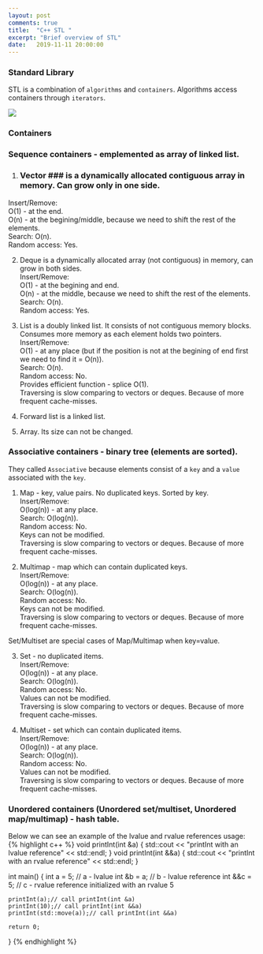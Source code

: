 ```yaml
---
layout: post
comments: true
title:  "C++ STL "
excerpt: "Brief overview of STL"
date:   2019-11-11 20:00:00
---
```


### Standard Library
STL is a combination of `algorithms` and `containers`. Algorithms access containers through `iterators`.
<div class="imgcap">
<img src="/assets/c-plus-pluc-stl/stl.jpg">
</div>

### Containers
### Sequence containers - emplemented as array of linked list.
1. ### Vector ### is a dynamically allocated contiguous array in memory. Can grow only in one side.  
Insert/Remove:  
O(1) - at the end.  
O(n) - at the begining/middle, because we need to shift the rest of the elements.  
Search: O(n).  
Random access: Yes.  

2. Deque is a dynamically allocated array (not contiguous) in memory, can grow in both sides.  
Insert/Remove:  
O(1) - at the begining and end.  
O(n) - at the middle, because we need to shift the rest of the elements.  
Search: O(n).  
Random access: Yes.  

3. List is a doubly linked list. It consists of not contiguous memory blocks. Consumes more memory as each element holds two pointers.   
Insert/Remove:  
O(1) - at any place (but if the position is not at the begining of end first we need to find it = O(n)).   
Search: O(n).  
Random access: No.  
Provides efficient function - splice O(1).  
Traversing is slow comparing to vectors or deques. Because of more frequent cache-misses.  

4. Forward list is a linked list.  

5. Array. Its size can not be changed.  

### Associative containers - binary tree (elements are sorted).  
They called `Associative` because elements consist of a `key` and a `value` associated with the `key`.  
1. Map - key, value pairs. No duplicated keys. Sorted by key.  
Insert/Remove:  
O(log(n)) - at any place.  
Search: O(log(n)).  
Random access: No.  
Keys can not be modified.  
Traversing is slow comparing to vectors or deques. Because of more frequent cache-misses.  

2. Multimap - map which can contain duplicated keys.  
Insert/Remove:  
O(log(n)) - at any place.  
Search: O(log(n)).  
Random access: No.  
Keys can not be modified.  
Traversing is slow comparing to vectors or deques. Because of more frequent cache-misses.  

Set/Multiset are special cases of Map/Multimap when key=value.  

3. Set - no duplicated items.  
Insert/Remove:  
O(log(n)) - at any place.  
Search: O(log(n)).  
Random access: No.  
Values can not be modified.  
Traversing is slow comparing to vectors or deques. Because of more frequent cache-misses.  

4. Multiset - set which can contain duplicated items.  
Insert/Remove:  
O(log(n)) - at any place.  
Search: O(log(n)).  
Random access: No.  
Values can not be modified.  
Traversing is slow comparing to vectors or deques. Because of more frequent cache-misses.  



### Unordered containers (Unordered set/multiset, Unordered map/multimap) - hash table.


Below we can see an example of the lvalue and rvalue references usage:
{% highlight c++ %}
void printInt(int &a) { std::cout << "printInt with an lvalue reference" << std::endl; }
void printInt(int &&a) { std::cout << "printInt with an rvalue reference" << std::endl; }

int main()
{
    int a = 5; // a - lvalue
    int &b = a; // b - lvalue reference
    int &&c = 5; // c - rvalue reference initialized with an rvalue 5
    
    printInt(a);// call printInt(int &a)
    printInt(10);// call printInt(int &&a)
    printInt(std::move(a));// call printInt(int &&a)
    
    return 0;
}
{% endhighlight %}
